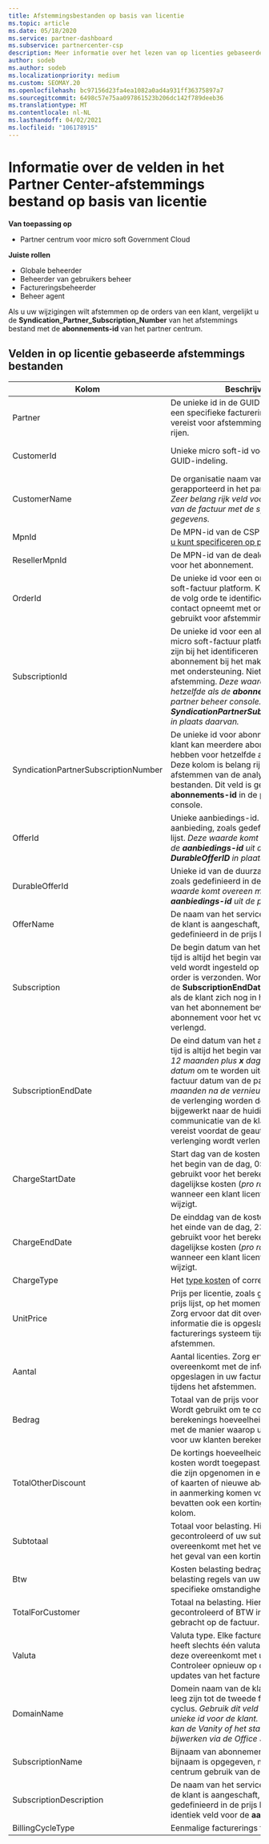 ```yaml
---
title: Afstemmingsbestanden op basis van licentie
ms.topic: article
ms.date: 05/18/2020
ms.service: partner-dashboard
ms.subservice: partnercenter-csp
description: Meer informatie over het lezen van op licenties gebaseerde afstemmings bestanden in Partner Center. In dit artikel wordt uitgelegd wat de betekenis is van elk veld in het afstemmings bestand op basis van licentie.
author: sodeb
ms.author: sodeb
ms.localizationpriority: medium
ms.custom: SEOMAY.20
ms.openlocfilehash: bc97156d23fa4ea1082a0ad4a931ff36375897a7
ms.sourcegitcommit: 6498c57e75aa097861523b206dc142f789deeb36
ms.translationtype: MT
ms.contentlocale: nl-NL
ms.lasthandoff: 04/02/2021
ms.locfileid: "106178915"
---
```

# <a name="understand-the-fields-in-partner-center-license-based-reconciliation-files"></a>Informatie over de velden in het Partner Center-afstemmings bestand op basis van licentie

**Van toepassing op**

- Partner centrum voor micro soft Government Cloud

**Juiste rollen**

- Globale beheerder
- Beheerder van gebruikers beheer
- Factureringsbeheerder
- Beheer agent

Als u uw wijzigingen wilt afstemmen op de orders van een klant, vergelijkt u de **Syndication_Partner_Subscription_Number** van het afstemmings bestand met de **abonnements-id** van het partner centrum.

## <a name="fields-in-license-based-reconciliation-files"></a>Velden in op licentie gebaseerde afstemmings bestanden

| Kolom | Beschrijving | Voorbeeldwaarde |
| ------ | ----------- | ------------ |
| Partner | De unieke id in de GUID-indeling voor een specifieke facturerings entiteit. Niet vereist voor afstemming. Hetzelfde in alle rijen. | *8ddd03642-test-test-test-46b58d356b4e* |
| CustomerId | Unieke micro soft-id voor de klant in GUID-indeling. | *12ABCD34-001A-BCD2-987C-3210ABCD5678* |
| CustomerName | De organisatie naam van de klant, zoals gerapporteerd in het partner centrum. *Zeer belang rijk veld voor het afstemmen van de factuur met de systeem gegevens.* | *Klant A testen* |
| MpnId | De MPN-id van de CSP-partner. Zie [hoe u kunt specificeren op partner](use-the-reconciliation-files.md#itemize-reconciliation-files-by-partner). | *4390934* |
| ResellerMpnId | De MPN-id van de dealer van de record voor het abonnement.  |
| OrderId | De unieke id voor een order in het micro soft-factuur platform. Kan handig zijn om de volg orde te identificeren wanneer u contact opneemt met ondersteuning. Niet gebruikt voor afstemming. | *566890604832738111* |
| SubscriptionId | De unieke id voor een abonnement in het micro soft-factuur platform. Kan nuttig zijn bij het identificeren van het abonnement bij het maken van contact met ondersteuning. Niet gebruikt voor afstemming. *Deze waarde is niet hetzelfde als de **abonnements-id** in de partner beheer console. Zie **SyndicationPartnerSubscriptionNumber** in plaats daarvan.* | *usCBMgAAAAAAAAIA* |
| SyndicationPartnerSubscriptionNumber | De unieke id voor abonnementen. Een klant kan meerdere abonnementen hebben voor hetzelfde abonnement. Deze kolom is belang rijk voor het afstemmen van de analyse van bestanden. Dit veld is gekoppeld aan de **abonnements-id** in de partner beheer console. | *fb977ab5-test-test-test-24c8d9591708* |
| OfferId | Unieke aanbiedings-id. Id van standaard aanbieding, zoals gedefinieerd in de prijs lijst. *Deze waarde komt niet overeen met de **aanbiedings-id** uit de prijs lijst. Zie **DurableOfferID** in plaats daarvan.* | *FE616D64-E9A8-40EF-843F-152E9BBEF3D1* |
| DurableOfferId | Unieke id van de duurzame aanbieding, zoals gedefinieerd in de prijs lijst. *Deze waarde komt overeen met de **aanbiedings-id** uit de prijs lijst.* | *1017D7F3-6D7F-4BFA-BDD8-79BC8F104E0C* |
| OfferName | De naam van het service aanbod dat door de klant is aangeschaft, zoals gedefinieerd in de prijs lijst. | *Microsoft Office 365 (abonnement E3)* |
| Subscription | De begin datum van het abonnement. De tijd is altijd het begin van de dag, 0:00. Dit veld wordt ingesteld op de dag nadat de order is verzonden. Wordt gebruikt met de **SubscriptionEndDate** om te bepalen: als de klant zich nog in het eerste jaar van het abonnement bevindt of als het abonnement voor het volgende jaar is verlengd. | *2/1/2019 0:00* |
| SubscriptionEndDate | De eind datum van het abonnement. De tijd is altijd het begin van de dag, 0:00. *12 maanden plus **x** dagen na de begin datum* om te worden uitgelijnd met de factuur datum van de partner of *12 maanden na de vernieuwings datum*. Bij de verlenging worden de prijzen bijgewerkt naar de huidige prijs lijst. De communicatie van de klant is mogelijk vereist voordat de geautomatiseerde verlenging wordt verlengd. | *2/1/2019 0:00* |
| ChargeStartDate | Start dag van de kosten. De tijd is altijd het begin van de dag, 0:00. Wordt gebruikt voor het berekenen van dagelijkse kosten (*pro rata* kosten) wanneer een klant licentie nummers wijzigt. | *2/1/2019 0:00* |
| ChargeEndDate | De einddag van de kosten. De tijd is altijd het einde van de dag, 23:59. Wordt gebruikt voor het berekenen van dagelijkse kosten (*pro rata* kosten) wanneer een klant licentie nummers wijzigt. | *2/28/2019 23:59* |
| ChargeType | Het [type kosten](recon-file-charge-types.md) of correctie. | Zie [kosten typen](recon-file-charge-types.md). |
| UnitPrice | Prijs per licentie, zoals gepubliceerd in de prijs lijst, op het moment van aankoop. Zorg ervoor dat dit overeenkomt met de informatie die is opgeslagen in uw facturerings systeem tijdens het afstemmen. | *6,82* |
| Aantal | Aantal licenties. Zorg ervoor dat dit overeenkomt met de informatie die is opgeslagen in uw facturerings systeem tijdens het afstemmen. | *2* |
| Bedrag | Totaal van de prijs voor de hoeveelheid. Wordt gebruikt om te controleren of de berekenings hoeveelheid overeenkomt met de manier waarop u deze waarde voor uw klanten berekent. | *13,32* |
| TotalOtherDiscount | De kortings hoeveelheid die op deze kosten wordt toegepast. Product licenties die zijn opgenomen in een competentie of kaarten of nieuwe abonnementen die in aanmerking komen voor een stimulans, bevatten ook een kortings bedrag in deze kolom. | *2,32* |
| Subtotaal | Totaal voor belasting. Hiermee wordt gecontroleerd of uw subtotaal overeenkomt met het verwachte totaal, in het geval van een korting. | *11* |
| Btw | Kosten belasting bedrag. Op basis van de belasting regels van uw markt en specifieke omstandigheden. | *0* |
| TotalForCustomer | Totaal na belasting. Hiermee wordt gecontroleerd of BTW in rekening wordt gebracht op de factuur. | *11* |
| Valuta | Valuta type. Elke facturerings entiteit heeft slechts één valuta. Controleer of deze overeenkomt met uw eerste factuur. Controleer opnieuw op de belangrijkste updates van het facturerings platform. | *EUR* |
| DomainName | Domein naam van de klant. Dit veld kan leeg zijn tot de tweede facturerings cyclus. *Gebruik dit veld niet als een unieke id voor de klant. De klant/partner kan de Vanity of het standaard domein bijwerken via de Office 365-Portal.* | *example.onmicrosoft.com* |
| SubscriptionName | Bijnaam van abonnement. Als er geen bijnaam is opgegeven, maakt partner centrum gebruik van de **aanbieding**. | *PROJECT ONLINE* |
| SubscriptionDescription | De naam van het service aanbod dat door de klant is aangeschaft, zoals gedefinieerd in de prijs lijst. (Dit is een identiek veld voor de **aanbieding**.) | *PROJECT ONLINE PREMIUM ZONDER PROJECT-CLIENT* |
| BillingCycleType | Eenmalige facturerings frequentie.| *Maandelijks* |